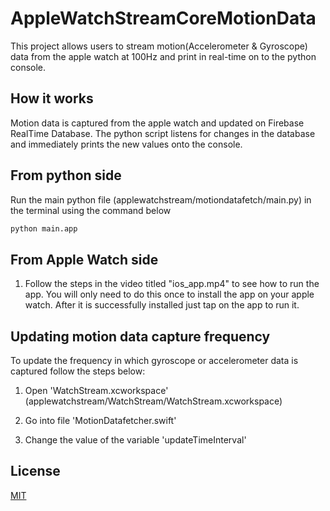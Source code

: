 # AppleWatchStreamCoreMotionData
 
This project allows users to stream motion(Accelerometer & Gyroscope) data from the apple watch at 100Hz and print in real-time on to the python console. 

## How it works
Motion data is captured from the apple watch and updated on Firebase RealTime Database. The python script listens for changes in the database and immediately prints the new values onto the console.

## From python side
Run the main python file (applewatchstream/motiondatafetch/main.py) in the terminal using the command below
```bash
python main.app
```


## From Apple Watch side
1. Follow the steps in the video titled "ios_app.mp4" to see how to run the app. You will only need to do this once to install the app on your apple watch. After it is successfully installed just tap on the app to run it. 


## Updating motion data capture frequency
To update the frequency in which gyroscope or accelerometer data is captured follow the steps below:
1. Open 'WatchStream.xcworkspace' (applewatchstream/WatchStream/WatchStream.xcworkspace)

2. Go into file 'MotionDatafetcher.swift'
3. Change the value of the variable 'updateTimeInterval' 


## License
[MIT](https://choosealicense.com/licenses/mit/)
